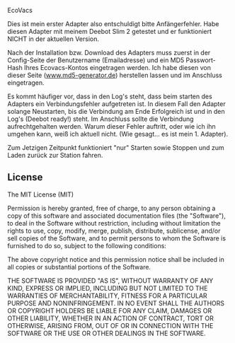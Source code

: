 EcoVacs

Dies ist mein erster Adapter also entschuldigt bitte Anfängerfehler. Habe diesen Adapter mit meinem Deebot Slim 2 getestet und er funktioniert NICHT in der aktuellen Version.

Nach der Installation bzw. Download des Adapters muss zuerst in der Config-Seite der Benutzername (Emailadresse) und ein MD5 Passwort-Hash Ihres Ecovacs-Kontos eingetragen werden.
Ich habe diesen von dieser Seite (www.md5-generator.de) herstellen lassen und im Anschluss eingetragen.

Es kommt häufiger vor, dass in den Log's steht, dass beim starten des Adapters ein Verbindungsfehler aufgetreten ist. In diesem Fall den Adapter solange Neustarten, bis die Verbindung am Ende Erfolgreich ist und in den Log's (Deebot ready!) steht. Im Anschluss sollte die Verbindung aufrechtgehalten werden. Warum dieser Fehler auftritt, oder wie ich ihn umgehen kann, weiß ich aktuell nicht. (Wie gesagt... es ist mein 1. Adapter).

Zum Jetzigen Zeitpunkt funktioniert "nur" Starten sowie Stoppen und zum Laden zurück zur Station fahren.

## License
The MIT License (MIT)

Permission is hereby granted, free of charge, to any person obtaining a copy
of this software and associated documentation files (the "Software"), to deal
in the Software without restriction, including without limitation the rights
to use, copy, modify, merge, publish, distribute, sublicense, and/or sell
copies of the Software, and to permit persons to whom the Software is
furnished to do so, subject to the following conditions:

The above copyright notice and this permission notice shall be included in
all copies or substantial portions of the Software.

THE SOFTWARE IS PROVIDED "AS IS", WITHOUT WARRANTY OF ANY KIND, EXPRESS OR
IMPLIED, INCLUDING BUT NOT LIMITED TO THE WARRANTIES OF MERCHANTABILITY,
FITNESS FOR A PARTICULAR PURPOSE AND NONINFRINGEMENT. IN NO EVENT SHALL THE
AUTHORS OR COPYRIGHT HOLDERS BE LIABLE FOR ANY CLAIM, DAMAGES OR OTHER
LIABILITY, WHETHER IN AN ACTION OF CONTRACT, TORT OR OTHERWISE, ARISING FROM,
OUT OF OR IN CONNECTION WITH THE SOFTWARE OR THE USE OR OTHER DEALINGS IN
THE SOFTWARE.
